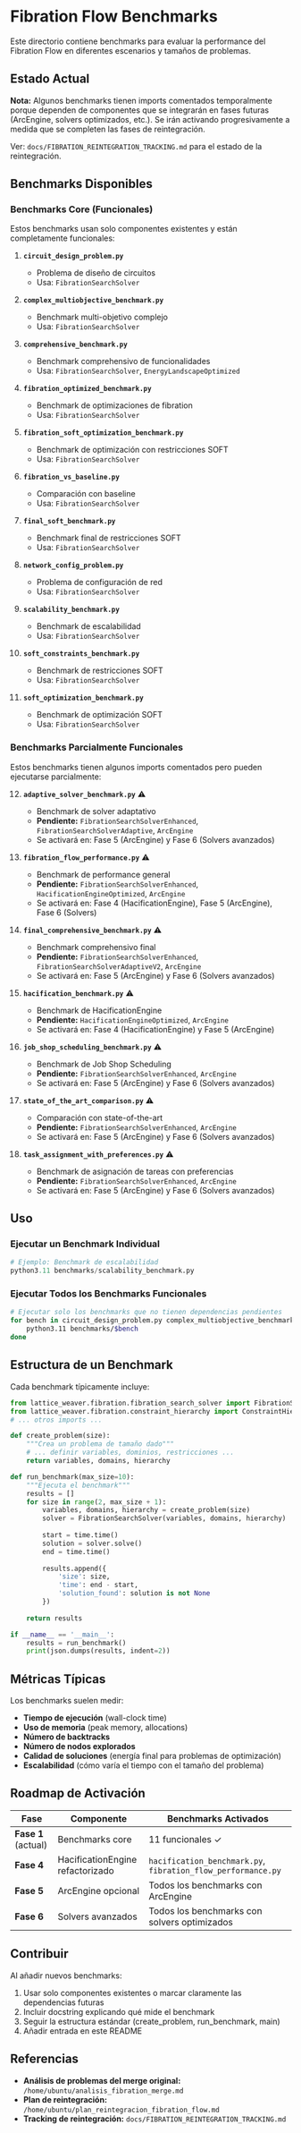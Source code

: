 # Fibration Flow Benchmarks

Este directorio contiene benchmarks para evaluar la performance del Fibration Flow en diferentes escenarios y tamaños de problemas.

## Estado Actual

**Nota:** Algunos benchmarks tienen imports comentados temporalmente porque dependen de componentes que se integrarán en fases futuras (ArcEngine, solvers optimizados, etc.). Se irán activando progresivamente a medida que se completen las fases de reintegración.

Ver: `docs/FIBRATION_REINTEGRATION_TRACKING.md` para el estado de la reintegración.

## Benchmarks Disponibles

### Benchmarks Core (Funcionales)

Estos benchmarks usan solo componentes existentes y están completamente funcionales:

1. **`circuit_design_problem.py`**
   - Problema de diseño de circuitos
   - Usa: `FibrationSearchSolver`

2. **`complex_multiobjective_benchmark.py`**
   - Benchmark multi-objetivo complejo
   - Usa: `FibrationSearchSolver`

3. **`comprehensive_benchmark.py`**
   - Benchmark comprehensivo de funcionalidades
   - Usa: `FibrationSearchSolver`, `EnergyLandscapeOptimized`

4. **`fibration_optimized_benchmark.py`**
   - Benchmark de optimizaciones de fibration
   - Usa: `FibrationSearchSolver`

5. **`fibration_soft_optimization_benchmark.py`**
   - Benchmark de optimización con restricciones SOFT
   - Usa: `FibrationSearchSolver`

6. **`fibration_vs_baseline.py`**
   - Comparación con baseline
   - Usa: `FibrationSearchSolver`

7. **`final_soft_benchmark.py`**
   - Benchmark final de restricciones SOFT
   - Usa: `FibrationSearchSolver`

8. **`network_config_problem.py`**
   - Problema de configuración de red
   - Usa: `FibrationSearchSolver`

9. **`scalability_benchmark.py`**
   - Benchmark de escalabilidad
   - Usa: `FibrationSearchSolver`

10. **`soft_constraints_benchmark.py`**
    - Benchmark de restricciones SOFT
    - Usa: `FibrationSearchSolver`

11. **`soft_optimization_benchmark.py`**
    - Benchmark de optimización SOFT
    - Usa: `FibrationSearchSolver`

### Benchmarks Parcialmente Funcionales

Estos benchmarks tienen algunos imports comentados pero pueden ejecutarse parcialmente:

12. **`adaptive_solver_benchmark.py`** ⚠️
    - Benchmark de solver adaptativo
    - **Pendiente:** `FibrationSearchSolverEnhanced`, `FibrationSearchSolverAdaptive`, `ArcEngine`
    - Se activará en: Fase 5 (ArcEngine) y Fase 6 (Solvers avanzados)

13. **`fibration_flow_performance.py`** ⚠️
    - Benchmark de performance general
    - **Pendiente:** `FibrationSearchSolverEnhanced`, `HacificationEngineOptimized`, `ArcEngine`
    - Se activará en: Fase 4 (HacificationEngine), Fase 5 (ArcEngine), Fase 6 (Solvers)

14. **`final_comprehensive_benchmark.py`** ⚠️
    - Benchmark comprehensivo final
    - **Pendiente:** `FibrationSearchSolverEnhanced`, `FibrationSearchSolverAdaptiveV2`, `ArcEngine`
    - Se activará en: Fase 5 (ArcEngine) y Fase 6 (Solvers avanzados)

15. **`hacification_benchmark.py`** ⚠️
    - Benchmark de HacificationEngine
    - **Pendiente:** `HacificationEngineOptimized`, `ArcEngine`
    - Se activará en: Fase 4 (HacificationEngine) y Fase 5 (ArcEngine)

16. **`job_shop_scheduling_benchmark.py`** ⚠️
    - Benchmark de Job Shop Scheduling
    - **Pendiente:** `FibrationSearchSolverEnhanced`, `ArcEngine`
    - Se activará en: Fase 5 (ArcEngine) y Fase 6 (Solvers avanzados)

17. **`state_of_the_art_comparison.py`** ⚠️
    - Comparación con state-of-the-art
    - **Pendiente:** `FibrationSearchSolverEnhanced`, `ArcEngine`
    - Se activará en: Fase 5 (ArcEngine) y Fase 6 (Solvers avanzados)

18. **`task_assignment_with_preferences.py`** ⚠️
    - Benchmark de asignación de tareas con preferencias
    - **Pendiente:** `FibrationSearchSolverEnhanced`, `ArcEngine`
    - Se activará en: Fase 5 (ArcEngine) y Fase 6 (Solvers avanzados)

## Uso

### Ejecutar un Benchmark Individual

```python
# Ejemplo: Benchmark de escalabilidad
python3.11 benchmarks/scalability_benchmark.py
```

### Ejecutar Todos los Benchmarks Funcionales

```bash
# Ejecutar solo los benchmarks que no tienen dependencias pendientes
for bench in circuit_design_problem.py complex_multiobjective_benchmark.py comprehensive_benchmark.py; do
    python3.11 benchmarks/$bench
done
```

## Estructura de un Benchmark

Cada benchmark típicamente incluye:

```python
from lattice_weaver.fibration.fibration_search_solver import FibrationSearchSolver
from lattice_weaver.fibration.constraint_hierarchy import ConstraintHierarchy
# ... otros imports ...

def create_problem(size):
    """Crea un problema de tamaño dado"""
    # ... definir variables, dominios, restricciones ...
    return variables, domains, hierarchy

def run_benchmark(max_size=10):
    """Ejecuta el benchmark"""
    results = []
    for size in range(2, max_size + 1):
        variables, domains, hierarchy = create_problem(size)
        solver = FibrationSearchSolver(variables, domains, hierarchy)
        
        start = time.time()
        solution = solver.solve()
        end = time.time()
        
        results.append({
            'size': size,
            'time': end - start,
            'solution_found': solution is not None
        })
    
    return results

if __name__ == '__main__':
    results = run_benchmark()
    print(json.dumps(results, indent=2))
```

## Métricas Típicas

Los benchmarks suelen medir:

- **Tiempo de ejecución** (wall-clock time)
- **Uso de memoria** (peak memory, allocations)
- **Número de backtracks**
- **Número de nodos explorados**
- **Calidad de soluciones** (energía final para problemas de optimización)
- **Escalabilidad** (cómo varía el tiempo con el tamaño del problema)

## Roadmap de Activación

| Fase | Componente | Benchmarks Activados |
|------|-----------|----------------------|
| **Fase 1** (actual) | Benchmarks core | 11 funcionales ✓ |
| **Fase 4** | HacificationEngine refactorizado | `hacification_benchmark.py`, `fibration_flow_performance.py` |
| **Fase 5** | ArcEngine opcional | Todos los benchmarks con ArcEngine |
| **Fase 6** | Solvers avanzados | Todos los benchmarks con solvers optimizados |

## Contribuir

Al añadir nuevos benchmarks:

1. Usar solo componentes existentes o marcar claramente las dependencias futuras
2. Incluir docstring explicando qué mide el benchmark
3. Seguir la estructura estándar (create_problem, run_benchmark, main)
4. Añadir entrada en este README

## Referencias

- **Análisis de problemas del merge original:** `/home/ubuntu/analisis_fibration_merge.md`
- **Plan de reintegración:** `/home/ubuntu/plan_reintegracion_fibration_flow.md`
- **Tracking de reintegración:** `docs/FIBRATION_REINTEGRATION_TRACKING.md`

